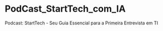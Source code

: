 # PodCast_StartTech_com_IA
Podcast: StartTech - Seu Guia Essencial para a Primeira Entrevista em TI
